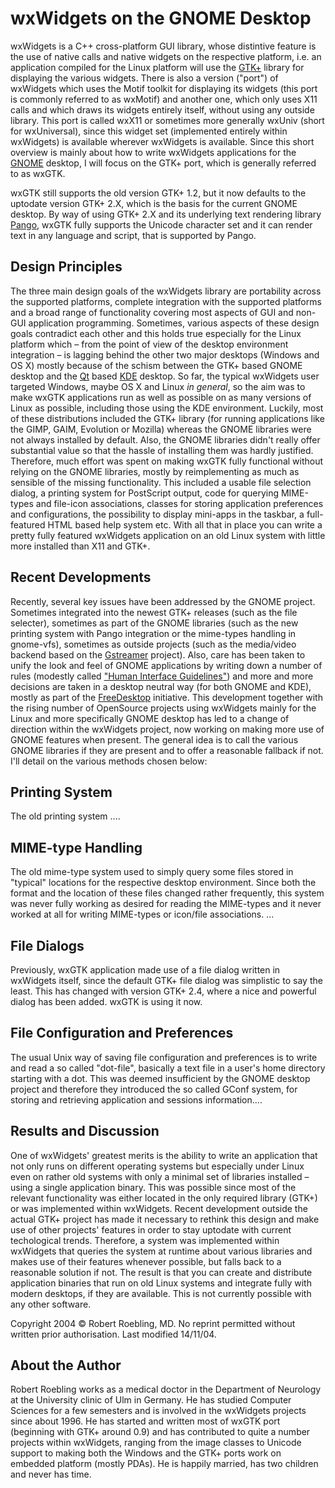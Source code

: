 # wxWidgets on the GNOME Desktop

wxWidgets is a C++ cross-platform GUI library, whose distintive feature is the
use of native calls and native widgets on the respective platform, i.e. an
application compiled for the Linux platform will use the [GTK+][] library for
displaying the various widgets. There is also a version ("port") of wxWidgets
which uses the Motif toolkit for displaying its widgets (this port is commonly
referred to as wxMotif) and another one, which only uses X11 calls and which
draws its widgets entirely itself, without using any outside library. This port
is called wxX11 or sometimes more generally wxUniv (short for wxUniversal),
since this widget set (implemented entirely within wxWidgets) is available
wherever wxWidgets is available. Since this short overview is mainly about how
to write wxWidgets applications for the [GNOME][] desktop, I will focus on the
GTK+ port, which is generally referred to as wxGTK.

wxGTK still supports the old version GTK+ 1.2, but it now defaults to the
uptodate version GTK+ 2.X, which is the basis for the current GNOME desktop. By
way of using GTK+ 2.X and its underlying text rendering library [Pango][], wxGTK
fully supports the Unicode character set and it can render text in any language
and script, that is supported by Pango.

[GTK+]: http://www.gtk.org/
[GNOME]: https://www.gnome.org/
[Pango]: http://www.pango.org/

## Design Principles

The three main design goals of the wxWidgets library are portability across the
supported platforms, complete integration with the supported platforms and a
broad range of functionality covering most aspects of GUI and non-GUI
application programming. Sometimes, various aspects of these design goals
contradict each other and this holds true especially for the Linux platform
which – from the point of view of the desktop environment integration – is
lagging behind the other two major desktops (Windows and OS X) mostly because of
the schism between the GTK+ based GNOME desktop and the [Qt][] based [KDE][]
desktop. So far, the typical wxWidgets user targeted Windows, maybe OS X and
Linux _in general_, so the aim was to make wxGTK applications run as well as
possible on as many versions of Linux as possible, including those using the KDE
environment. Luckily, most of these distributions included the GTK+ library (for
running applications like the GIMP, GAIM, Evolution or Mozilla) whereas the
GNOME libraries were not always installed by default. Also, the GNOME libraries
didn't really offer substantial value so that the hassle of installing them was
hardly justified. Therefore, much effort was spent on making wxGTK fully
functional without relying on the GNOME libraries, mostly by reimplementing as
much as sensible of the missing functionality. This included a usable file
selection dialog, a printing system for PostScript output, code for querying
MIME-types and file-icon associations, classes for storing application
preferences and configurations, the possibility to display mini-apps in the
taskbar, a full-featured HTML based help system etc. With all that in place you
can write a pretty fully featured wxWidgets application on an old Linux system
with little more installed than X11 and GTK+.

[Qt]: http://www.qt.io/
[KDE]: https://www.kde.org/

## Recent Developments

Recently, several key issues have been addressed by the GNOME project. Sometimes
integrated into the newest GTK+ releases (such as the file selecter), sometimes
as part of the GNOME libraries (such as the new printing system with Pango
integration or the mime-types handling in gnome-vfs), sometimes as outside
projects (such as the media/video backend based on the [Gstreamer][] project).
Also, care has been taken to unify the look and feel of GNOME applications by
writing down a number of rules (modestly called
["Human Interface Guidelines"][GNOME-HIG]) and more and more decisions are taken
in a desktop neutral way (for both GNOME and KDE), mostly as part of the
[FreeDesktop][] initiative. This development together with the rising number of
OpenSource projects using wxWidgets mainly for the Linux and more specifically
GNOME desktop has led to a change of direction within the wxWidgets project, now
working on making more use of GNOME features when present. The general idea is
to call the various GNOME libraries if they are present and to offer a
reasonable fallback if not. I'll detail on the various methods chosen below:

[Gstreamer]: http://gstreamer.freedesktop.org/
[GNOME-HIG]: http://developer.gnome.org/projects/gup/hig
[FreeDesktop]: http://www.freedesktop.org/

## Printing System

The old printing system ....

## MIME-type Handling

The old mime-type system used to simply query some files stored in "typical"
locations for the respective desktop environment. Since both the format and the
location of these files changed rather frequently, this system was never fully
working as desired for reading the MIME-types and it never worked at all for
writing MIME-types or icon/file associations. ...

## File Dialogs

Previously, wxGTK application made use of a file dialog written in wxWidgets
itself, since the default GTK+ file dialog was simplistic to say the least. This
has changed with version GTK+ 2.4, where a nice and powerful dialog has been
added. wxGTK is using it now.

## File Configuration and Preferences

The usual Unix way of saving file configuration and preferences is to write and
read a so called "dot-file", basically a text file in a user's home directory
starting with a dot. This was deemed insufficient by the GNOME desktop project
and therefore they introduced the so called GConf system, for storing and
retrieving application and sessions information....

## Results and Discussion

One of wxWidgets' greatest merits is the ability to write an application that
not only runs on different operating systems but especially under Linux even on
rather old systems with only a minimal set of libraries installed – using a
single application binary. This was possible since most of the relevant
functionality was either located in the only required library (GTK+) or was
implemented within wxWidgets. Recent development outside the actual GTK+ project
has made it necessary to rethink this design and make use of other projects'
features in order to stay uptodate with current techological trends. Therefore,
a system was implemented within wxWidgets that queries the system at runtime
about various libraries and makes use of their features whenever possible, but
falls back to a reasonable solution if not. The result is that you can create
and distribute application binaries that run on old Linux systems and integrate
fully with modern desktops, if they are available. This is not currently
possible with any other software.

Copyright 2004 © Robert Roebling, MD. No reprint permitted without written prior
authorisation. Last modified 14/11/04.

## About the Author

Robert Roebling works as a medical doctor in the Department of Neurology at the
University clinic of Ulm in Germany. He has studied Computer Sciences for a few
semesters and is involved in the wxWidgets projects since about 1996. He has
started and written most of wxGTK port (beginning with GTK+ around 0.9) and has
contributed to quite a number projects within wxWidgets, ranging from the image
classes to Unicode support to making both the Windows and the GTK+ ports work on
embedded platform (mostly PDAs). He is happily married, has two children and
never has time.
